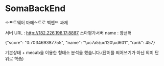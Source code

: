 # SomaBackEnd

소프트웨어 마에스트로 백엔드 과제

서버 URL : http://182.226.198.17:8887
소마평가서버 name : 장선혁

{"score": "0.703469387755", "name": "\uc7a5\uc120\ud601", "rank": 457}

기본상태 + mecab을 이용한 형태소 분석을 했습니다.(단어를 띄어쓰기가 아닌 의미 단위로 학습)
